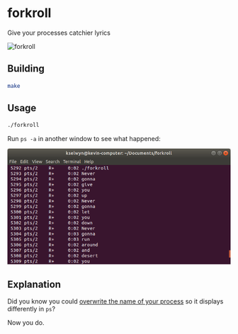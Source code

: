 # forkroll

Give your processes catchier lyrics

![forkroll](forkroll.gif)

## Building

```bash
make
```

## Usage

```bash
./forkroll
```

Run `ps -a` in another window to see what happened:

![processes](forkroll-output.png)

## Explanation

Did you know you could [overwrite the name of your process](http://www.uofr.net/~greg/processname.html) so it displays differently in `ps`?

Now you do.